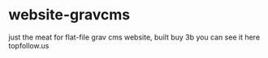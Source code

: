 # website-gravcms
just the meat for flat-file grav cms website, built buy 3b you can see it here topfollow.us
